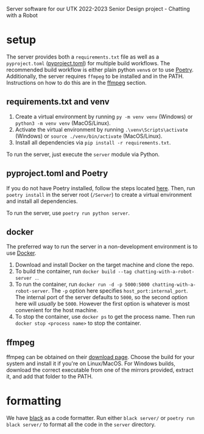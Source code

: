 Server software for our UTK 2022-2023 Senior Design project - Chatting with a Robot

# setup
The server provides both a `requirements.txt` file as well as a `pyproject.toml` ([pyproject.toml](https://pip.pypa.io/en/stable/reference/build-system/pyproject-toml/)) for multiple build workflows. The recommended build workflow is either plain python `venv`s or to use [Poetry](https://python-poetry.org). Additionally, the server requires `ffmpeg` to be installed and in the PATH. Instructions on how to do this are in the [ffmpeg](#ffmpeg) section. 

## requirements.txt and venv
1. Create a virtual environment by running `py -m venv venv` (Windows) or `python3 -m venv venv` (MacOS/Linux).
2. Activate the virtual environment by running `.\venv\Scripts\activate` (Windows) or `source ./venv/bin/activate` (MacOS/Linux).
3. Install all dependencies via `pip install -r requirements.txt`.

To run the server, just execute the `server` module via Python.

## pyproject.toml and Poetry
If you do not have Poetry installed, follow the steps located [here](https://python-poetry.org/docs/). Then, run `poetry install` in the server root (`/Server`) to create a virtual environment and install all dependencies. 

To run the server, use `poetry run python server`.

## docker
The preferred way to run the server in a non-development environment is to use [Docker](https://www.docker.com/).
1. Download and install Docker on the target machine and clone the repo.
2. To build the container, run `docker build --tag chatting-with-a-robot-server .`. 
3. To run the container, run `docker run -d -p 5000:5000 chatting-with-a-robot-server`. The `-p` option here specifies `host_port:internal_port`. The internal port of the server defaults to `5000`, so the second option here will *usually* be `5000`. However the first option is whatever is most convenient for the host machine. 
4. To stop the container, use `docker ps` to get the process name. Then run `docker stop <process name>` to stop the container.


## ffmpeg
ffmpeg can be obtained on their [download page](https://ffmpeg.org/download.html). Choose the build for your system and install it if you're on Linux/MacOS. For Windows builds, download the correct executable from one of the mirrors provided, extract it, and add that folder to the PATH.

# formatting
We have [black](https://github.com/psf/black) as a code formatter. Run either `black server/` or `poetry run black server/` to format all the code in the `server` directory.
